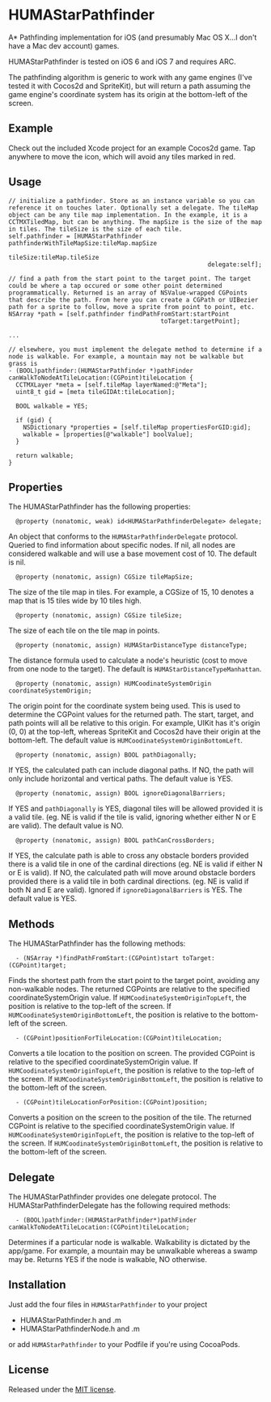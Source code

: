 # HUMAStarPathfinder

A* Pathfinding implementation for iOS (and presumably Mac OS X...I don't have a Mac dev account) games.

HUMAStarPathfinder is tested on iOS 6 and iOS 7 and requires ARC. 

The pathfinding algorithm is generic to work with any game engines (I've tested it with Cocos2d and SpriteKit), but will return a path assuming the game engine's coordinate system has its origin at the bottom-left of the screen.

## Example
Check out the included Xcode project for an example Cocos2d game. Tap anywhere to move the icon, which will avoid any tiles marked in red.

## Usage
```objc
// initialize a pathfinder. Store as an instance variable so you can reference it on touches later. Optionally set a delegate. The tileMap object can be any tile map implementation. In the example, it is a CCTMXTiledMap, but can be anything. The mapSize is the size of the map in tiles. The tileSize is the size of each tile.
self.pathfinder = [HUMAStarPathfinder pathfinderWithTileMapSize:tileMap.mapSize
				  						               tileSize:tileMap.tileSize
					    		                       delegate:self];

// find a path from the start point to the target point. The target could be where a tap occured or some other point determined programmatically. Returned is an array of NSValue-wrapped CGPoints that describe the path. From here you can create a CGPath or UIBezier path for a sprite to follow, move a sprite from point to point, etc.
NSArray *path = [self.pathfinder findPathFromStart:startPoint
										  toTarget:targetPoint];

...

// elsewhere, you must implement the delegate method to determine if a node is walkable. For example, a mountain may not be walkable but grass is
- (BOOL)pathfinder:(HUMAStarPathfinder *)pathFinder canWalkToNodeAtTileLocation:(CGPoint)tileLocation {
  CCTMXLayer *meta = [self.tileMap layerNamed:@"Meta"];
  uint8_t gid = [meta tileGIDAt:tileLocation];

  BOOL walkable = YES;
  
  if (gid) {
    NSDictionary *properties = [self.tileMap propertiesForGID:gid];
    walkable = [properties[@"walkable"] boolValue];
  }
  
  return walkable;
}
```

## Properties

The HUMAStarPathfinder has the following properties:

      @property (nonatomic, weak) id<HUMAStarPathfinderDelegate> delegate;

An object that conforms to the `HUMAStarPathfinderDelegate` protocol. Queried to find information about specific nodes. If nil, all nodes are considered walkable and will use a base movement cost of 10. The default is nil.

      @property (nonatomic, assign) CGSize tileMapSize;

The size of the tile map in tiles. For example, a CGSize of 15, 10 denotes a map that is 15 tiles wide by 10 tiles high.

      @property (nonatomic, assign) CGSize tileSize;

The size of each tile on the tile map in points.

      @property (nonatomic, assign) HUMAStarDistanceType distanceType;

The distance formula used to calculate a node's heuristic (cost to move from one node to the target). The default is `HUMAStarDistanceTypeManhattan`.

      @property (nonatomic, assign) HUMCoodinateSystemOrigin coordinateSystemOrigin;

The origin point for the coordinate system being used. This is used to determine the CGPoint values for the returned path. The start, target, and path points will all be relative to this origin. For example, UIKit has it's origin (0, 0) at the top-left, whereas SpriteKit and Cocos2d have their origin at the bottom-left. The default value is `HUMCoodinateSystemOriginBottomLeft`.

      @property (nonatomic, assign) BOOL pathDiagonally;

If YES, the calculated path can include diagonal paths. If NO, the path will only include horizontal and vertical paths. The default value is YES.

      @property (nonatomic, assign) BOOL ignoreDiagonalBarriers;  

If YES and `pathDiagonally` is YES, diagonal tiles will be allowed provided it is a valid tile. (eg. NE is valid if the tile is valid, ignoring whether either N or E are valid). The default value is NO.

      @property (nonatomic, assign) BOOL pathCanCrossBorders;

If YES, the calculate path is able to cross any obstacle borders provided there is a valid tile in one of the cardinal directions (eg. NE is valid if either N or E is valid). If NO, the calculated path will move around obstacle borders provided there is a valid tile in both cardinal directions. (eg. NE is valid if both N and E are valid). Ignored if `ignoreDiagonalBarriers` is YES. The default value is YES.

## Methods

The HUMAStarPathfinder has the following methods:

      - (NSArray *)findPathFromStart:(CGPoint)start toTarget:(CGPoint)target;

Finds the shortest path from the start point to the target point, avoiding any non-walkable nodes. The returned CGPoints are relative to the specified coordinateSystemOrigin value. If `HUMCoodinateSystemOriginTopLeft`, the position is relative to the top-left of the screen. If `HUMCoodinateSystemOriginBottomLeft`, the position is relative to the bottom-left of the screen.

      - (CGPoint)positionForTileLocation:(CGPoint)tileLocation;

Converts a tile location to the position on screen. The provided CGPoint is relative to the specified coordinateSystemOrigin value. If `HUMCoodinateSystemOriginTopLeft`, the position is relative to the top-left of the screen. If `HUMCoodinateSystemOriginBottomLeft`, the position is relative to the bottom-left of the screen.

      - (CGPoint)tileLocationForPosition:(CGPoint)position;

Converts a position on the screen to the position of the tile. The returned CGPoint is relative to the specified coordinateSystemOrigin value. If `HUMCoodinateSystemOriginTopLeft`, the position is relative to the top-left of the screen. If `HUMCoodinateSystemOriginBottomLeft`, the position is relative to the bottom-left of the screen.

## Delegate

The HUMAStarPathfinder provides one delegate protocol. The HUMAStarPathfinderDelegate has the following required methods:

      - (BOOL)pathfinder:(HUMAStarPathfinder*)pathFinder canWalkToNodeAtTileLocation:(CGPoint)tileLocation;

Determines if a particular node is walkable. Walkability is dictated by the app/game. For example, a mountain may be unwalkable whereas a swamp may be. Returns YES if the node is walkable, NO otherwise.

## Installation
Just add the four files in `HUMAStarPathfinder` to your project

- HUMAStarPathfinder.h and .m
- HUMAStarPathfinderNode.h and .m

or add `HUMAStarPathfinder` to your Podfile if you're using CocoaPods.

## License
Released under the [MIT license](LICENSE).